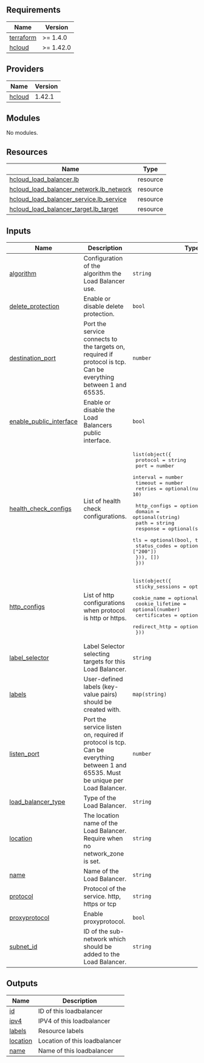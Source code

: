 ## Requirements

| Name | Version |
|------|---------|
| <a name="requirement_terraform"></a> [terraform](#requirement\_terraform) | >= 1.4.0 |
| <a name="requirement_hcloud"></a> [hcloud](#requirement\_hcloud) | >= 1.42.0 |

## Providers

| Name | Version |
|------|---------|
| <a name="provider_hcloud"></a> [hcloud](#provider\_hcloud) | 1.42.1 |

## Modules

No modules.

## Resources

| Name | Type |
|------|------|
| [hcloud_load_balancer.lb](https://registry.terraform.io/providers/hetznercloud/hcloud/latest/docs/resources/load_balancer) | resource |
| [hcloud_load_balancer_network.lb_network](https://registry.terraform.io/providers/hetznercloud/hcloud/latest/docs/resources/load_balancer_network) | resource |
| [hcloud_load_balancer_service.lb_service](https://registry.terraform.io/providers/hetznercloud/hcloud/latest/docs/resources/load_balancer_service) | resource |
| [hcloud_load_balancer_target.lb_target](https://registry.terraform.io/providers/hetznercloud/hcloud/latest/docs/resources/load_balancer_target) | resource |

## Inputs

| Name | Description | Type | Default | Required |
|------|-------------|------|---------|:--------:|
| <a name="input_algorithm"></a> [algorithm](#input\_algorithm) | Configuration of the algorithm the Load Balancer use. | `string` | `"round_robin"` | no |
| <a name="input_delete_protection"></a> [delete\_protection](#input\_delete\_protection) | Enable or disable delete protection. | `bool` | `false` | no |
| <a name="input_destination_port"></a> [destination\_port](#input\_destination\_port) | Port the service connects to the targets on, required if protocol is tcp. Can be everything between 1 and 65535. | `number` | n/a | yes |
| <a name="input_enable_public_interface"></a> [enable\_public\_interface](#input\_enable\_public\_interface) | Enable or disable the Load Balancers public interface. | `bool` | `true` | no |
| <a name="input_health_check_configs"></a> [health\_check\_configs](#input\_health\_check\_configs) | List of health check configurations. | <pre>list(object({<br>    protocol = string<br>    port     = number<br>    interval = number<br>    timeout  = number<br>    retries  = optional(number, 10)<br><br>    http_configs = optional(list(object({<br>      domain       = optional(string)<br>      path         = string<br>      response     = optional(string)<br>      tls          = optional(bool, true)<br>      status_codes = optional(list(string), ["200"])<br>    })), [])<br>  }))</pre> | `[]` | no |
| <a name="input_http_configs"></a> [http\_configs](#input\_http\_configs) | List of http configurations when protocol is http or https. | <pre>list(object({<br>    sticky_sessions = optional(bool, false)<br>    cookie_name     = optional(string)<br>    cookie_lifetime = optional(number)<br>    certificates    = optional(list(string))<br>    redirect_http   = optional(bool)<br>  }))</pre> | `[]` | no |
| <a name="input_label_selector"></a> [label\_selector](#input\_label\_selector) | Label Selector selecting targets for this Load Balancer. | `string` | n/a | yes |
| <a name="input_labels"></a> [labels](#input\_labels) | User-defined labels (key-value pairs) should be created with. | `map(string)` | `{}` | no |
| <a name="input_listen_port"></a> [listen\_port](#input\_listen\_port) | Port the service listen on, required if protocol is tcp. Can be everything between 1 and 65535. Must be unique per Load Balancer. | `number` | n/a | yes |
| <a name="input_load_balancer_type"></a> [load\_balancer\_type](#input\_load\_balancer\_type) | Type of the Load Balancer. | `string` | `"lb11"` | no |
| <a name="input_location"></a> [location](#input\_location) | The location name of the Load Balancer. Require when no network\_zone is set. | `string` | n/a | yes |
| <a name="input_name"></a> [name](#input\_name) | Name of the Load Balancer. | `string` | n/a | yes |
| <a name="input_protocol"></a> [protocol](#input\_protocol) | Protocol of the service. http, https or tcp | `string` | n/a | yes |
| <a name="input_proxyprotocol"></a> [proxyprotocol](#input\_proxyprotocol) | Enable proxyprotocol. | `bool` | `false` | no |
| <a name="input_subnet_id"></a> [subnet\_id](#input\_subnet\_id) | ID of the sub-network which should be added to the Load Balancer. | `string` | n/a | yes |

## Outputs

| Name | Description |
|------|-------------|
| <a name="output_id"></a> [id](#output\_id) | ID of this loadbalancer |
| <a name="output_ipv4"></a> [ipv4](#output\_ipv4) | IPV4 of this loadbalancer |
| <a name="output_labels"></a> [labels](#output\_labels) | Resource labels |
| <a name="output_location"></a> [location](#output\_location) | Location of this loadbalancer |
| <a name="output_name"></a> [name](#output\_name) | Name of this loadbalancer |
